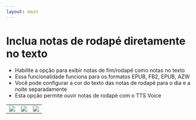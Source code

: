 ```yaml
---
layout: main
---
```


# Inclua notas de rodapé diretamente no texto

* Habilite a opção para exibir notas de fim/rodapé como notas no texto
* Essa funcionalidade funciona para os formatos EPUB, FB2, EPUB, AZW
* Você pode configurar a cor do texto das notas de rodapé para o dia e a noite separadamente
* Esta opção permite ouvir notas de rodapé com o TTS Voice

||||
|-|-|-|
|![](1.png)|![](2.png)|![](3.png)|

